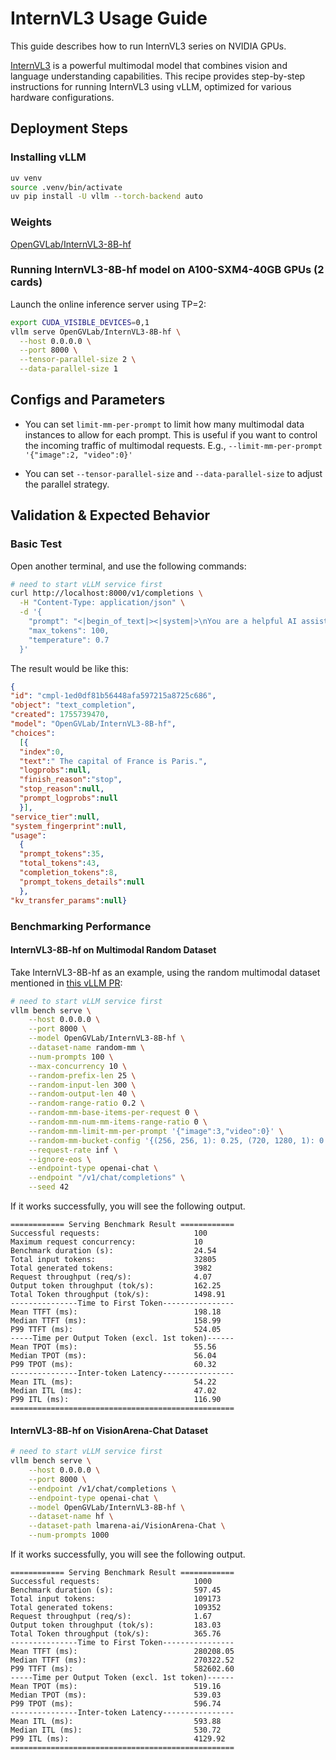 # InternVL3 Usage Guide

This guide describes how to run InternVL3 series on NVIDIA GPUs.

[InternVL3](https://huggingface.co/collections/OpenGVLab/internvl3-67f7f690be79c2fe9d74fe9d) is a powerful multimodal model that combines vision and language understanding capabilities. This recipe provides step-by-step instructions for running InternVL3 using vLLM, optimized for various hardware configurations.

## Deployment Steps

### Installing vLLM

```bash
uv venv
source .venv/bin/activate
uv pip install -U vllm --torch-backend auto
```

### Weights
[OpenGVLab/InternVL3-8B-hf](https://huggingface.co/OpenGVLab/InternVL3-8B-hf)

### Running InternVL3-8B-hf model on A100-SXM4-40GB GPUs (2 cards)

Launch the online inference server using TP=2:
```bash
export CUDA_VISIBLE_DEVICES=0,1
vllm serve OpenGVLab/InternVL3-8B-hf \
  --host 0.0.0.0 \
  --port 8000 \
  --tensor-parallel-size 2 \
  --data-parallel-size 1
```

## Configs and Parameters

* You can set `limit-mm-per-prompt` to limit how many multimodal data instances to allow for each prompt. This is useful if you want to control the incoming traffic of multimodal requests. E.g., `--limit-mm-per-prompt '{"image":2, "video":0}'`

* You can set `--tensor-parallel-size` and `--data-parallel-size` to adjust the parallel strategy.

## Validation & Expected Behavior

### Basic Test
Open another terminal, and use the following commands:
```bash
# need to start vLLM service first
curl http://localhost:8000/v1/completions \
  -H "Content-Type: application/json" \
  -d '{
    "prompt": "<|begin_of_text|><|system|>\nYou are a helpful AI assistant.\n<|user|>\nWhat is the capital of France?\n<|assistant|>",
    "max_tokens": 100,
    "temperature": 0.7
  }'
```

The result would be like this:
```json
{
"id": "cmpl-1ed0df81b56448afa597215a8725c686",
"object": "text_completion",
"created": 1755739470,
"model": "OpenGVLab/InternVL3-8B-hf",
"choices":
  [{
  "index":0,
  "text":" The capital of France is Paris.",
  "logprobs":null,
  "finish_reason":"stop",
  "stop_reason":null,
  "prompt_logprobs":null
  }],
"service_tier":null,
"system_fingerprint":null,
"usage":
  {
  "prompt_tokens":35,
  "total_tokens":43,
  "completion_tokens":8,
  "prompt_tokens_details":null
  },
"kv_transfer_params":null}
```

### Benchmarking Performance

#### InternVL3-8B-hf on Multimodal Random Dataset

Take InternVL3-8B-hf as an example, using the random multimodal dataset mentioned in [this vLLM PR](https://github.com/vllm-project/vllm/pull/23119):

```bash
# need to start vLLM service first
vllm bench serve \
    --host 0.0.0.0 \
    --port 8000 \
    --model OpenGVLab/InternVL3-8B-hf \
    --dataset-name random-mm \
    --num-prompts 100 \
    --max-concurrency 10 \
    --random-prefix-len 25 \
    --random-input-len 300 \
    --random-output-len 40 \
    --random-range-ratio 0.2 \
    --random-mm-base-items-per-request 0 \
    --random-mm-num-mm-items-range-ratio 0 \
    --random-mm-limit-mm-per-prompt '{"image":3,"video":0}' \
    --random-mm-bucket-config '{(256, 256, 1): 0.25, (720, 1280, 1): 0.75}' \
    --request-rate inf \
    --ignore-eos \
    --endpoint-type openai-chat \
    --endpoint "/v1/chat/completions" \
    --seed 42 
```
If it works successfully, you will see the following output.

```
============ Serving Benchmark Result ============
Successful requests:                     100
Maximum request concurrency:             10
Benchmark duration (s):                  24.54
Total input tokens:                      32805
Total generated tokens:                  3982
Request throughput (req/s):              4.07
Output token throughput (tok/s):         162.25
Total Token throughput (tok/s):          1498.91
---------------Time to First Token----------------
Mean TTFT (ms):                          198.18
Median TTFT (ms):                        158.99
P99 TTFT (ms):                           524.05
-----Time per Output Token (excl. 1st token)------
Mean TPOT (ms):                          55.56
Median TPOT (ms):                        56.04
P99 TPOT (ms):                           60.32
---------------Inter-token Latency----------------
Mean ITL (ms):                           54.22
Median ITL (ms):                         47.02
P99 ITL (ms):                            116.90
==================================================
```

#### InternVL3-8B-hf on VisionArena-Chat Dataset

```bash
# need to start vLLM service first
vllm bench serve \
    --host 0.0.0.0 \
    --port 8000 \
    --endpoint /v1/chat/completions \
    --endpoint-type openai-chat \
    --model OpenGVLab/InternVL3-8B-hf \
    --dataset-name hf \
    --dataset-path lmarena-ai/VisionArena-Chat \
    --num-prompts 1000 
```
If it works successfully, you will see the following output.

```
============ Serving Benchmark Result ============
Successful requests:                     1000
Benchmark duration (s):                  597.45
Total input tokens:                      109173
Total generated tokens:                  109352
Request throughput (req/s):              1.67
Output token throughput (tok/s):         183.03
Total Token throughput (tok/s):          365.76
---------------Time to First Token----------------
Mean TTFT (ms):                          280208.05
Median TTFT (ms):                        270322.52
P99 TTFT (ms):                           582602.60
-----Time per Output Token (excl. 1st token)------
Mean TPOT (ms):                          519.16
Median TPOT (ms):                        539.03
P99 TPOT (ms):                           596.74
---------------Inter-token Latency----------------
Mean ITL (ms):                           593.88
Median ITL (ms):                         530.72
P99 ITL (ms):                            4129.92
==================================================
```
